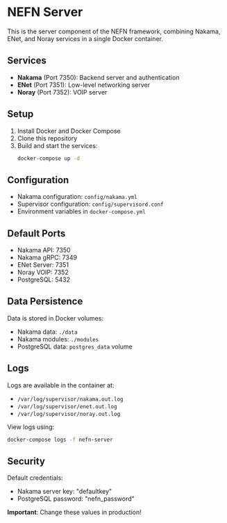 # NEFN Server

This is the server component of the NEFN framework, combining Nakama, ENet, and Noray services in a single Docker container.

## Services

- **Nakama** (Port 7350): Backend server and authentication
- **ENet** (Port 7351): Low-level networking server
- **Noray** (Port 7352): VOIP server

## Setup

1. Install Docker and Docker Compose
2. Clone this repository
3. Build and start the services:
   ```bash
   docker-compose up -d
   ```

## Configuration

- Nakama configuration: `config/nakama.yml`
- Supervisor configuration: `config/supervisord.conf`
- Environment variables in `docker-compose.yml`

## Default Ports

- Nakama API: 7350
- Nakama gRPC: 7349
- ENet Server: 7351
- Noray VOIP: 7352
- PostgreSQL: 5432

## Data Persistence

Data is stored in Docker volumes:
- Nakama data: `./data`
- Nakama modules: `./modules`
- PostgreSQL data: `postgres_data` volume

## Logs

Logs are available in the container at:
- `/var/log/supervisor/nakama.out.log`
- `/var/log/supervisor/enet.out.log`
- `/var/log/supervisor/noray.out.log`

View logs using:
```bash
docker-compose logs -f nefn-server
```

## Security

Default credentials:
- Nakama server key: "defaultkey"
- PostgreSQL password: "nefn_password"

**Important**: Change these values in production! 
